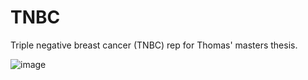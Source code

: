 # TNBC
Triple negative breast cancer (TNBC) rep for Thomas' masters thesis.

![image](https://user-images.githubusercontent.com/43189719/179660585-3a192ed3-9ac7-4f92-a701-524934511528.png)
